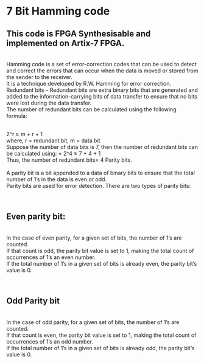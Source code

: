 <h1> 7 Bit Hamming code </h1>
<h2> This code is FPGA Synthesisable and implemented on Artix-7 FPGA.</h2> 
<br> Hamming code is a set of error-correction codes that can be used to detect and correct the errors that can occur when the data is moved or stored from the sender to the receiver. 
<br> It is a technique developed by R.W. Hamming for error correction. 
<br> Redundant bits – Redundant bits are extra binary bits that are generated and added to the information-carrying bits of data transfer to ensure that no bits were lost during the data transfer. 
<br> The number of redundant bits can be calculated using the following formula:

<br> 2^r ≥ m + r + 1 
<br> where, r = redundant bit, m = data bit
<br> Suppose the number of data bits is 7, then the number of redundant bits can be calculated using: = 2^4 ≥ 7 + 4 + 1 
<br> Thus, the number of redundant bits= 4 Parity bits.  
<br> A parity bit is a bit appended to a data of binary bits to ensure that the total number of 1’s in the data is even or odd. 
<br> Parity bits are used for error detection. There are two types of parity bits:

<br> <h2> Even parity bit:</h2> 
<br> In the case of even parity, for a given set of bits, the number of 1’s are counted. 
<br> If that count is odd, the parity bit value is set to 1, making the total count of occurrences of 1’s an even number. 
<br> If the total number of 1’s in a given set of bits is already even, the parity bit’s value is 0.

<br> <h2> Odd Parity bit </h2>
<br> In the case of odd parity, for a given set of bits, the number of 1’s are counted. 
<br> If that count is even, the parity bit value is set to 1, making the total count of occurrences of 1’s an odd number. 
<br> If the total number of 1’s in a given set of bits is already odd, the parity bit’s value is 0. 
